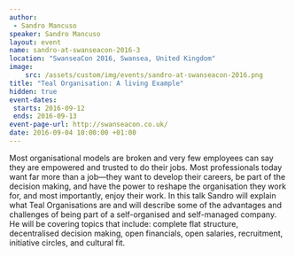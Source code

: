 ```yaml
---
author: 
 - Sandro Mancuso
speaker: Sandro Mancuso
layout: event
name: sandro-at-swanseacon-2016-3
location: "SwanseaCon 2016, Swansea, United Kingdom"
image:
    src: /assets/custom/img/events/sandro-at-swanseacon-2016.png
title: "Teal Organisation: A living Example"
hidden: true
event-dates: 
 starts: 2016-09-12
 ends: 2016-09-13
event-page-url: http://swanseacon.co.uk/
date: 2016-09-04 10:00:00 +01:00
---
```


Most organisational models are broken and very few employees can say they are empowered and trusted to do their jobs. Most professionals today want far more than a job—they want to develop their careers, be part of the decision making, and have the power to reshape the organisation they work for, and most importantly, enjoy their work.
In this talk Sandro will explain what Teal Organisations are and will describe some of the advantages and challenges of being part of a self-organised and self-managed company. He will be covering topics that include: complete flat structure, decentralised decision making, open financials, open salaries, recruitment, initiative circles, and cultural fit.

